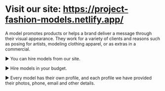 # Visit our site: https://project-fashion-models.netlify.app/

A model promotes products or helps a brand deliver a message through their visual appearance. They work for a variety of clients and reasons such as posing for artists, modeling clothing apparel, or as extras in a commercial.

► You can hire models from our site. 

► Hire models in your budget. 

► Every model has their own profile, and each profile we have provided their photos, phone, email and other details.

